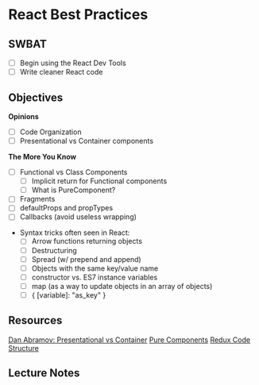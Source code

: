 React Best Practices
====================

## SWBAT

- [ ] Begin using the React Dev Tools
- [ ] Write cleaner React code

## Objectives

**Opinions**
- [ ] Code Organization
- [ ] Presentational vs Container components

**The More You Know**

- [ ] Functional vs Class Components
  - [ ] Implicit return for Functional components
  - [ ] What is PureComponent?
- [ ] Fragments
- [ ] defaultProps and propTypes
- [ ] Callbacks (avoid useless wrapping)

- Syntax tricks often seen in React:
  - [ ] Arrow functions returning objects
  - [ ] Destructuring
  - [ ] Spread (w/ prepend and append)
  - [ ] Objects with the same key/value name
  - [ ] constructor vs. ES7 instance variables
  - [ ] map (as a way to update objects in an array of objects)
  - [ ] { [variable]: "as_key" }

## Resources

[Dan Abramov: Presentational vs Container](https://medium.com/@dan_abramov/smart-and-dumb-components-7ca2f9a7c7d0)
[Pure Components](https://reactjs.org/docs/react-api.html#reactpurecomponent)
[Redux Code Structure](https://redux.js.org/faq/code-structure)

## Lecture Notes

